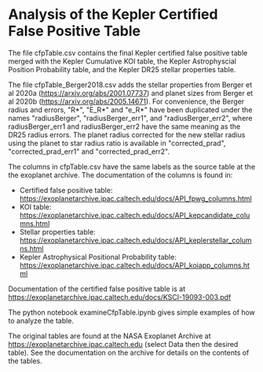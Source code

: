 # Analysis of the Kepler Certified False Positive Table

The file cfpTable.csv contains the final Kepler certified false positive table merged with the Kepler Cumulative KOI table, the Kepler Astrophyscial Position Probability table, and the Kepler DR25 stellar properties table.  

The file cfpTable_Berger2018.csv adds the stellar properties from Berger et al 2020a (https://arxiv.org/abs/2001.07737) and planet sizes from Berger et al 2020b (https://arxiv.org/abs/2005.14671).  For convenience, the Berger radius and errors, "R*", "E_R*" and "e_R*" have been duplicated under the names "radiusBerger", "radiusBerger_err1", and "radiusBerger_err2", where radiusBerger_err1 and radiusBerger_err2 have the same meaning as the DR25 radius errors.  The planet radius corrected for the new stellar radius using the planet to star radius ratio is available in "corrected_prad", "corrected_prad_err1" and "corrected_prad_err2".

The columns in cfpTable.csv have the same labels as the source table at the the exoplanet archive.  The documentation of the columns is found in: 
- Certified false positive table: https://exoplanetarchive.ipac.caltech.edu/docs/API_fpwg_columns.html
- KOI table: https://exoplanetarchive.ipac.caltech.edu/docs/API_kepcandidate_columns.html
- Stellar properties table: https://exoplanetarchive.ipac.caltech.edu/docs/API_keplerstellar_columns.html
- Kepler Astrophysical Positional Probability table: https://exoplanetarchive.ipac.caltech.edu/docs/API_koiapp_columns.html

Documentation of the certified false positive table is at https://exoplanetarchive.ipac.caltech.edu/docs/KSCI-19093-003.pdf

The python notebook examineCfpTable.ipynb gives simple examples of how to analyze the table.

The original tables are found at the NASA Exoplanet Archive at https://exoplanetarchive.ipac.caltech.edu (select Data then the desired table).  See the documentation on the archive for details on the contents of the tables. 
 
